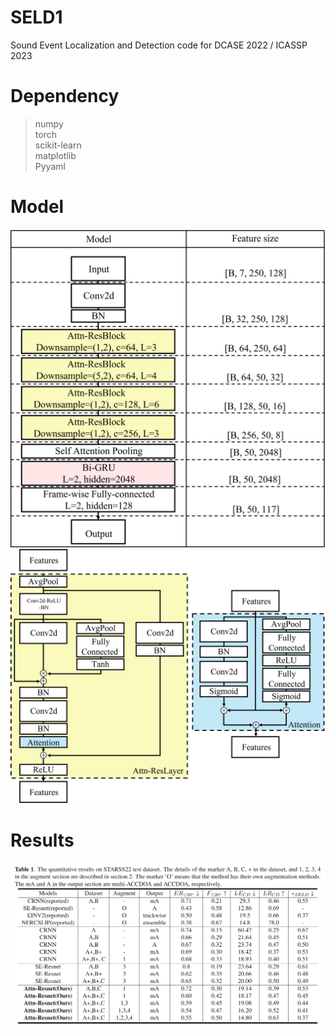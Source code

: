 # SELD1
Sound Event Localization and Detection code for DCASE 2022 / ICASSP 2023

# Dependency
> numpy  
> torch  
> scikit-learn  
> matplotlib  
> Pyyaml  

# Model
![image1](./image/Fig1.png)
![image2](./image/Fig2.png)

# Results
![image3](./image/Fig3.png)
